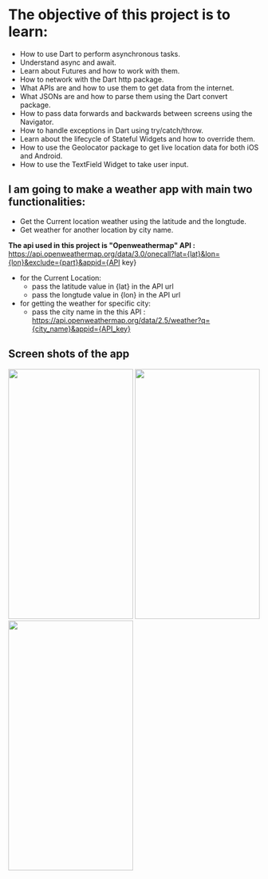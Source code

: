 
# The objective of this project is to learn:

- How to use Dart to perform asynchronous tasks.
- Understand async and await.
- Learn about Futures and how to work with them.
- How to network with the Dart http package.
- What APIs are and how to use them to get data from the internet.
- What JSONs are and how to parse them using the Dart convert package.
- How to pass data forwards and backwards between screens using the Navigator.
- How to handle exceptions in Dart using try/catch/throw.
- Learn about the lifecycle of Stateful Widgets and how to override them.
- How to use the Geolocator package to get live location data for both iOS and Android.
- How to use the TextField Widget to take user input.


## I am going to make a weather app with main two functionalities:
  - Get the Current location weather using the latitude and the longtude.
  - Get weather for another location by  city name.

**The api used in this project is "Openweathermap" API :** https://api.openweathermap.org/data/3.0/onecall?lat={lat}&lon={lon}&exclude={part}&appid={API key}
 - for the Current Location:
    - pass the latitude value in {lat} in the API url
    - pass the longtude value in {lon} in the API url
 -  for getting the weather for specific city:
    - pass the city name in the this API : https://api.openweathermap.org/data/2.5/weather?q={city_name}&appid={API_key}


## Screen shots of the app

<img src = "https://github.com/hossammeligy/Weather-Flutter-App/assets/68854085/eb7a4fa2-ee0e-44a2-a58b-169e842bf5e4" width="250" height="500">
<img src = "https://github.com/hossammeligy/Weather-Flutter-App/assets/68854085/b929dcfd-a0d0-43e0-924b-f663f9983eaf" width="250" height="500">
<img src = 'https://github.com/hossammeligy/Weather-Flutter-App/assets/68854085/9ba9790c-d3d1-4f1a-b624-1d737355f903' width="250" height="500">

